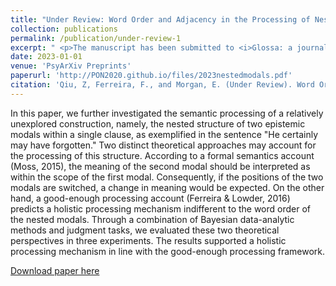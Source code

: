 ```yaml
---
title: "Under Review: Word Order and Adjacency in the Processing of Nested Epistemic Expressions"
collection: publications
permalink: /publication/under-review-1
excerpt: " <p>The manuscript has been submitted to <i>Glossa: a journal of general linguistics</i>, and is currently under review.<br></p> Two theoretical approaches provide different account for the cognitive mechanisms that underlie the semantic processing of nested epistemic expressions. We examined these two accounts in three experiments that elicited participants' interpretation of nested epistemic expressions, focusing on whether or not the order and the adjacency of the component modals affected how the nested expressions are interpreted. "
date: 2023-01-01
venue: 'PsyArXiv Preprints'
paperurl: 'http://PON2020.github.io/files/2023nestedmodals.pdf'
citation: 'Qiu, Z, Ferreira, F., and Morgan, E. (Under Review). Word Order and Adjacency in the Processing of Nested Epistemic Expressions <i> Glossa: a journal of general linguistics </i>.'
---
```

In this paper, we further investigated the semantic processing of a relatively unexplored construction, namely, the nested structure of two epistemic modals within a single clause, as exemplified in the sentence "He certainly may have forgotten." Two distinct theoretical approaches may account for the processing of this structure. According to a formal semantics account (Moss, 2015), the meaning of the second modal should be interpreted as within the scope of the first modal. Consequently, if the positions of the two modals are switched, a change in meaning would be expected. On the other hand, a good-enough processing account (Ferreira & Lowder, 2016) predicts a holistic processing mechanism indifferent to the word order of the nested modals. Through a combination of Bayesian data-analytic methods and judgment tasks, we evaluated these two theoretical perspectives in three experiments. The results supported a holistic processing mechanism in line with the good-enough processing framework. 

[Download paper here](http://PON2020.github.io/files/qf2022.pdf)

